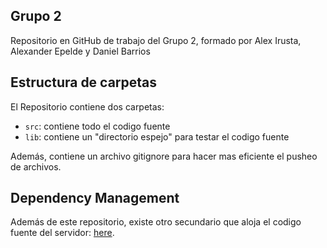 ## Grupo 2

Repositorio en GitHub de trabajo del Grupo 2, formado por Alex Irusta, Alexander Epelde y Daniel Barrios

## Estructura de carpetas

El Repositorio contiene dos carpetas:

- `src`: contiene todo el codigo fuente
- `lib`: contiene un "directorio espejo" para testar el codigo fuente 

Además, contiene un archivo gitignore para hacer mas eficiente el pusheo de archivos.

## Dependency Management

Además de este repositorio, existe otro secundario que aloja el codigo fuente del servidor:  [here]([https://github.com/optickx/Reto1-Servidor]).
